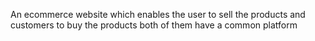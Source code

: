 An  ecommerce website which enables the user to sell the products and customers to buy the products both of them have a common platform
